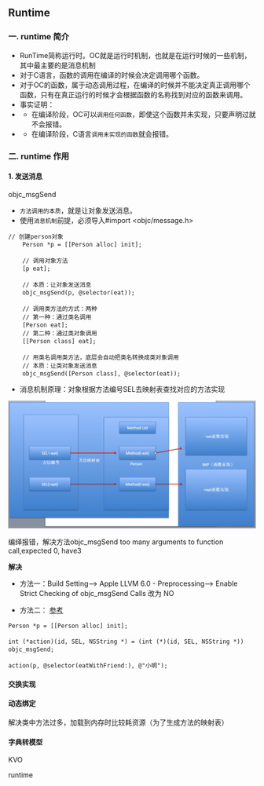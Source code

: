 ## Runtime

### 一. runtime 简介
* RunTime简称运行时。OC就是运行时机制，也就是在运行时候的一些机制，其中最主要的是消息机制
* 对于C语言，函数的调用在编译的时候会决定调用哪个函数。
* 对于OC的函数，属于动态调用过程，在编译的时候并不能决定真正调用哪个函数，只有在真正运行的时候才会根据函数的名称找到对应的函数来调用。
* 事实证明：
* * 在编译阶段，OC可以`调用任何函数`，即使这个函数并未实现，只要声明过就不会报错。
* * 在编译阶段，C语言`调用未实现的函数`就会报错。


### 二. runtime 作用

#### 1. 发送消息

objc_msgSend

* `方法调用的本质`，就是让对象发送消息。
* 使用`消息机制`前提，必须导入#import <objc/message.h>

```
// 创建person对象
    Person *p = [[Person alloc] init];

    // 调用对象方法
    [p eat];
    
    // 本质：让对象发送消息
    objc_msgSend(p, @selector(eat));
    
    // 调用类方法的方式：两种
    // 第一种：通过类名调用
    [Person eat];
    // 第二种：通过类对象调用
    [[Person class] eat];
    
    // 用类名调用类方法，底层会自动把类名转换成类对象调用
    // 本质：让类对象发送消息
    objc_msgSend([Person class], @selector(eat));
```
* 消息机制原理：对象根据方法编号SEL去映射表查找对应的方法实现

![方法映射](images/runtime-sel-map1.png)
<!--<img src="images/runtime-sel-map1.png" width = "500" height = "250" align = center />
-->

编绎报错，解决方法objc_msgSend too many arguments to function call,expected 0, have3   

**解决**

* 方法一：Build Setting--> Apple LLVM 6.0 - Preprocessing--> Enable Strict Checking of objc_msgSend Calls  改为 NO

* 方法二： [参考](!http://www.cnphp6.com/archives/58271)

```
Person *p = [[Person alloc] init];
    
int (*action)(id, SEL, NSString *) = (int (*)(id, SEL, NSString *)) objc_msgSend;
    
action(p, @selector(eatWithFriend:), @"小明");
```


#### 交换实现

#### 动态绑定
解决类中方法过多，加载到内存时比较耗资源（为了生成方法的映射表）


#### 字典转模型

KVO 

runtime
